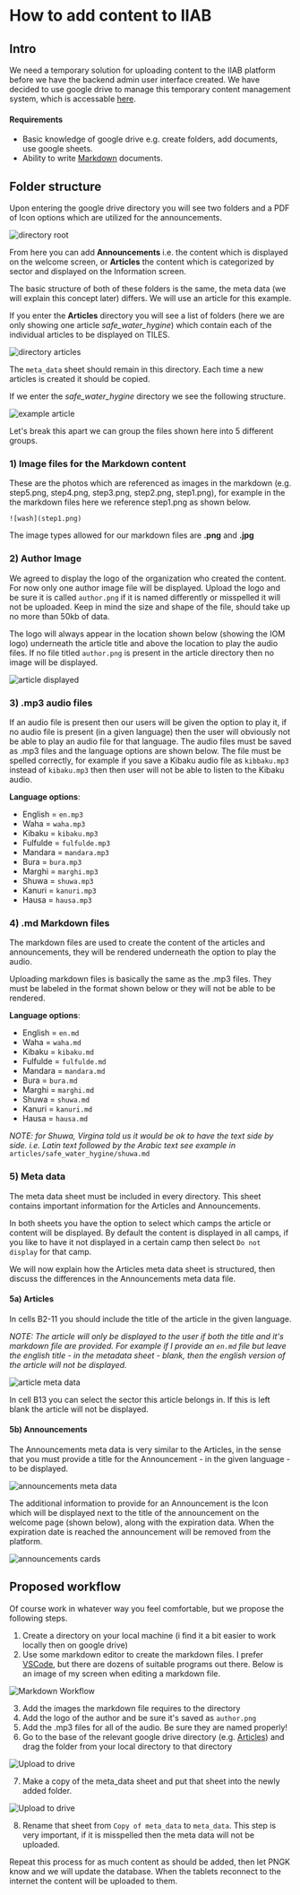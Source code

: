 # How to add content to IIAB

## Intro

We need a temporary solution for uploading content to the IIAB platform before we have the backend admin user interface created. We have decided to use google drive to manage this temporary content management system, which is accessable [here](https://drive.google.com/drive/folders/1wYpUXa5ImbUBa8M35Xwa-dT-F0N458Wj?usp=sharing).

#### Requirements

- Basic knowledge of google drive e.g. create folders, add documents, use google sheets.
- Ability to write [Markdown](https://en.wikipedia.org/wiki/Markdown) documents.

## Folder structure

Upon entering the google drive directory you will see two folders and a PDF of Icon options which are utilized for the announcements.

![directory root](dirRoot.png)

From here you can add **Announcements** i.e. the content which is displayed on the welcome screen, or **Articles** the content which is categorized by sector and displayed on the Information screen.

The basic structure of both of these folders is the same, the meta data (we will explain this concept later) differs. We will use an article for this example.

If you enter the **Articles** directory you will see a list of folders (here we are only showing one article _safe_water_hygine_) which contain each of the individual articles to be displayed on TILES.

![directory articles](dirArticles.png)

The `meta_data` sheet should remain in this directory. Each time a new articles is created it should be copied.

If we enter the _safe_water_hygine_ directory we see the following structure.

![example article](dirExampleArticle.png)

Let's break this apart we can group the files shown here into 5 different groups.

### 1) Image files for the Markdown content

These are the photos which are referenced as images in the markdown (e.g. step5.png, step4.png, step3.png, step2.png, step1.png), for example in the the markdown files here we reference step1.png as shown below.

`![wash](step1.png)`

The image types allowed for our markdown files are **.png** and **.jpg**

### 2) Author Image

We agreed to display the logo of the organization who created the content. For now only one author image file will be displayed. Upload the logo and be sure it is called `author.png` if it is named differently or misspelled it will not be uploaded. Keep in mind the size and shape of the file, should take up no more than 50kb of data.

The logo will always appear in the location shown below (showing the IOM logo) underneath the article title and above the location to play the audio files. If no file titled `author.png` is present in the article directory then no image will be displayed.

![article displayed](displayedExampleArticle.png)

### 3) .mp3 audio files

If an audio file is present then our users will be given the option to play it, if no audio file is present (in a given language) then the user will obviously not be able to play an audio file for that language. The audio files must be saved as .mp3 files and the language options are shown below. The file must be spelled correctly, for example if you save a Kibaku audio file as `kibbaku.mp3` instead of `kibaku.mp3` then then user will not be able to listen to the Kibaku audio.

**Language options**:

- English = `en.mp3`
- Waha = `waha.mp3`
- Kibaku = `kibaku.mp3`
- Fulfulde = `fulfulde.mp3`
- Mandara = `mandara.mp3`
- Bura = `bura.mp3`
- Marghi = `marghi.mp3`
- Shuwa = `shuwa.mp3`
- Kanuri = `kanuri.mp3`
- Hausa = `hausa.mp3`

### 4) .md Markdown files

The markdown files are used to create the content of the articles and announcements, they will be rendered underneath the option to play the audio.

Uploading markdown files is basically the same as the .mp3 files. They must be labeled in the format shown below or they will not be able to be rendered.

**Language options**:

- English = `en.md`
- Waha = `waha.md`
- Kibaku = `kibaku.md`
- Fulfulde = `fulfulde.md`
- Mandara = `mandara.md`
- Bura = `bura.md`
- Marghi = `marghi.md`
- Shuwa = `shuwa.md`
- Kanuri = `kanuri.md`
- Hausa = `hausa.md`

_NOTE: for Shuwa, Virgina told us it would be ok to have the text side by side. i.e. Latin text followed by the Arabic text see example in_ `articles/safe_water_hygine/shuwa.md`

### 5) Meta data

The meta data sheet must be included in every directory. This sheet contains important information for the Articles and Announcements.

In both sheets you have the option to select which camps the article or content will be displayed. By default the content is displayed in all camps, if you like to have it not displayed in a certain camp then select `Do not display` for that camp.

We will now explain how the Articles meta data sheet is structured, then discuss the differences in the Announcements meta data file.

#### 5a) Articles

In cells B2-11 you should include the title of the article in the given language.

_NOTE: The article will only be displayed to the user if both the title and it's markdown file are provided. For example if I provide an `en.md` file but leave the english title - in the metadata sheet - blank, then the english version of the article will not be displayed._

![article meta data](metaDataArticles.png)

In cell B13 you can select the sector this article belongs in. If this is left blank the article will not be displayed.

#### 5b) Announcements

The Announcements meta data is very similar to the Articles, in the sense that you must provide a title for the Announcement - in the given language - to be displayed.

![announcements meta data](metaDataAnnouncements.png)

The additional information to provide for an Announcement is the Icon which will be displayed next to the title of the announcement on the welcome page (shown below), along with the expiration data. When the expiration date is reached the announcement will be removed from the platform.

![announcements cards](announcementCards.png)

## Proposed workflow

Of course work in whatever way you feel comfortable, but we propose the following steps.

1. Create a directory on your local machine (i find it a bit easier to work locally then on google drive)
2. Use some markdown editor to create the markdown files. I prefer [VSCode](https://code.visualstudio.com/), but there are dozens of suitable programs out there. Below is an image of my screen when editing a markdown file.

![Markdown Workflow](markdownWorkflowExample.png)

3. Add the images the markdown file requires to the directory
4. Add the logo of the author and be sure it's saved as `author.png`
5. Add the .mp3 files for all of the audio. Be sure they are named properly!
6. Go to the base of the relevant google drive directory (e.g. [Articles](https://drive.google.com/open?id=1NqlV3akLjEmbeniKg4_GcmwzXKM_QG9P)) and drag the folder from your local directory to that directory

![Upload to drive](uploadToGoogleDrive.gif)

7. Make a copy of the meta_data sheet and put that sheet into the newly added folder.

![Upload to drive](copyMetaData.gif)

8. Rename that sheet from `Copy of meta_data` to `meta_data`. This step is very important, if it is misspelled then the meta data will not be uploaded.

Repeat this process for as much content as should be added, then let PNGK know and we will update the database. When the tablets reconnect to the internet the content will be uploaded to them.
